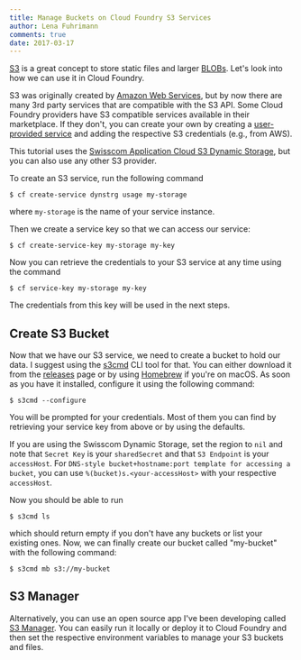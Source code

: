 ```yaml
---
title: Manage Buckets on Cloud Foundry S3 Services
author: Lena Fuhrimann
comments: true
date: 2017-03-17
---
```


[S3](https://aws.amazon.com/s3/) is a great concept to store static files and larger [BLOBs](https://en.wikipedia.org/wiki/Binary_large_object). Let's look into how we can use it in Cloud Foundry.

S3 was originally created by [Amazon Web Services](https://aws.amazon.com/), but by now there are many 3rd party services that are compatible with the S3 API. Some Cloud Foundry providers have S3 compatible services available in their marketplace. If they don't, you can create your own by creating a [user-provided service](https://docs.cloudfoundry.org/devguide/services/user-provided.html) and adding the respective S3 credentials (e.g., from AWS).

This tutorial uses the [Swisscom Application Cloud S3 Dynamic Storage](https://docs.developer.swisscom.com/service-offerings/dynamic.html), but you can also use any other S3 provider.

To create an S3 service, run the following command

```shell
$ cf create-service dynstrg usage my-storage
```

where `my-storage` is the name of your service instance.

Then we create a service key so that we can access our service:

```shell
$ cf create-service-key my-storage my-key
```

Now you can retrieve the credentials to your S3 service at any time using the command

```shell
$ cf service-key my-storage my-key
```

The credentials from this key will be used in the next steps.

## Create S3 Bucket

Now that we have our S3 service, we need to create a bucket to hold our data. I suggest using the [s3cmd](https://github.com/s3tools/s3cmd) CLI tool for that. You can either download it from the [releases](https://github.com/s3tools/s3cmd/releases) page or by using [Homebrew](http://brew.sh/) if you're on macOS. As soon as you have it installed, configure it using the following command:

```shell
$ s3cmd --configure
```

You will be prompted for your credentials. Most of them you can find by retrieving your service key from above or by using the defaults.

If you are using the Swisscom Dynamic Storage, set the region to `nil` and note that `Secret Key` is your `sharedSecret` and that `S3 Endpoint` is your `accessHost`. For `DNS-style bucket+hostname:port template for accessing a bucket`, you can use `%(bucket)s.<your-accessHost>` with your respective `accessHost`.

Now you should be able to run

```shell
$ s3cmd ls
```

which should return empty if you don't have any buckets or list your existing ones. Now, we can finally create our bucket called "my-bucket" with the following command:

```shell
$ s3cmd mb s3://my-bucket
```

## S3 Manager

Alternatively, you can use an open source app I've been developing called [S3 Manager](https://github.com/cloudlena/s3manager). You can easily run it locally or deploy it to Cloud Foundry and then set the respective environment variables to manage your S3 buckets and files.

